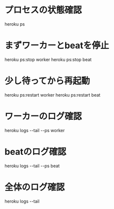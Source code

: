 # プロセスの状態確認
heroku ps

# まずワーカーとbeatを停止
heroku ps:stop worker
heroku ps:stop beat

# 少し待ってから再起動
heroku ps:restart worker
heroku ps:restart beat

# ワーカーのログ確認
heroku logs --tail --ps worker

# beatのログ確認
heroku logs --tail --ps beat

# 全体のログ確認
heroku logs --tail